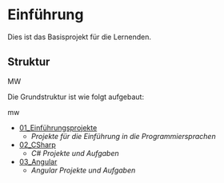 # Einführung 
Dies ist das Basisprojekt für die Lernenden.

## Struktur

MW

Die Grundstruktur ist wie folgt aufgebaut:

mw

- [01_Einführungsprojekte](01_Einführungsprojekte)
  - *Projekte für die Einführung in die Programmiersprachen*
- [02_CSharp](02_CSharp)
  - *C# Projekte und Aufgaben*
- [03_Angular](03_Angular)
  - *Angular Projekte und Aufgaben*